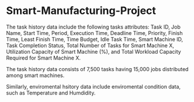 # Smart-Manufacturing-Project
The task history data include the following tasks attributes:
Task ID, 
Job Name, 
Start Time, 
Period, 
Execution Time, 
Deadline Time, 
Priority, 
Finish Time, 
Least Finish Time, 
Time Budget, 
Idle Task Time, 
Smart Machine ID, 
Task Completion Status, 
Total Number of Tasks for Smart Machine X, 
Utilization Capacity of Smart Machine (%), and
Total Workload Capacity Required for Smart Machine X.

The task history data consists of 7,500 tasks having 15,000 jobs distributed among smart machines.

Similarly, enviromental hsitory data include enviromental condition data, such as Temperature and Humdidity. 

